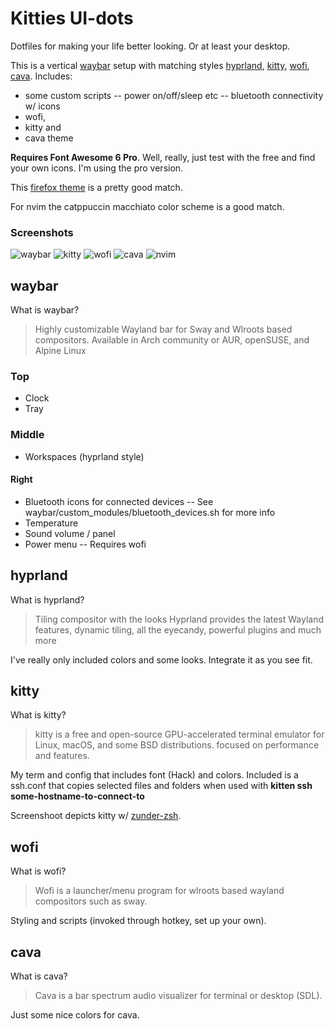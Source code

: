 # Kitties UI-dots

Dotfiles for making your life better looking. Or at least your desktop.

This is a vertical [waybar](https://github.com/Alexays/Waybar/) setup with matching styles [hyprland](https://hyprland.org), [kitty](https://sw.kovidgoyal.net/kitty/), [wofi](https://hg.sr.ht/~scoopta/wofi), [cava](https://github.com/karlstav/cava). Includes:

- some custom scripts
  -- power on/off/sleep etc
  -- bluetooth connectivity w/ icons
- wofi,
- kitty and
- cava theme

**Requires Font Awesome 6 Pro**.
Well, really, just test with the free and find your own icons. I'm using the pro version.

This [firefox theme](https://addons.mozilla.org/en-US/firefox/addon/catppuccin-macchiato-green/) is a pretty good match.

For nvim the catppuccin macchiato color scheme is a good match.

### Screenshots

![waybar](/screenshots/screenshot_waybar.png?raw=true)
![kitty](/screenshots/screenshot_kitty.png?raw=true)
![wofi](/screenshots/screenshot_wofi.png?raw=true)
![cava](/screenshots/screenshot_cava.png?raw=true)
![nvim](/screenshots/screenshot_nvim.png?raw=true)

## waybar

What is waybar?

> Highly customizable Wayland bar for Sway and Wlroots based compositors.
> Available in Arch community or AUR, openSUSE, and Alpine Linux

### Top

- Clock
- Tray

### Middle

- Workspaces (hyprland style)

#### Right

- Bluetooth icons for connected devices
  -- See waybar/custom_modules/bluetooth_devices.sh for more info
- Temperature
- Sound volume / panel
- Power menu
  -- Requires wofi

## hyprland

What is hyprland?

> Tiling compositor with the looks
> Hyprland provides the latest Wayland features, dynamic tiling, all the eyecandy, powerful plugins and much more

I've really only included colors and some looks. Integrate it as you see fit.

## kitty

What is kitty?

> kitty is a free and open-source GPU-accelerated terminal emulator for Linux, macOS, and some BSD distributions. focused on performance and features.

My term and config that includes font (Hack) and colors. Included is a ssh.conf that copies selected files and folders when used with **kitten ssh some-hostname-to-connect-to**

Screenshoot depicts kitty w/ [zunder-zsh](https://github.com/warbacon/zunder-zsh).

## wofi

What is wofi?

> Wofi is a launcher/menu program for wlroots based wayland compositors such as sway.

Styling and scripts (invoked through hotkey, set up your own).

## cava

What is cava?

> Cava is a bar spectrum audio visualizer for terminal or desktop (SDL).

Just some nice colors for cava.
